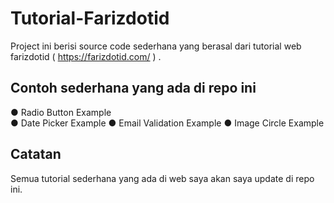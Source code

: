 # Tutorial-Farizdotid
Project ini berisi source code sederhana yang berasal dari tutorial web farizdotid ( https://farizdotid.com/ ) .

## Contoh sederhana yang ada di repo ini 
● Radio Button Example <br>
● Date Picker Example
● Email Validation Example
● Image Circle Example

## Catatan
Semua tutorial sederhana yang ada di web saya akan saya update di repo ini.
